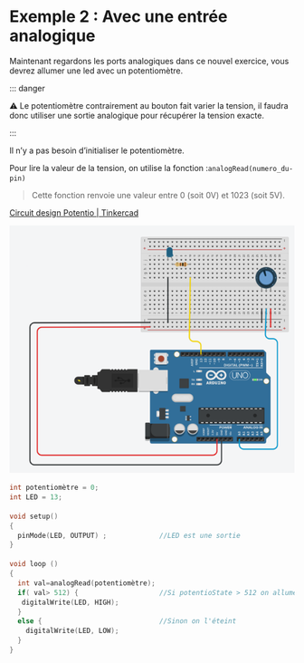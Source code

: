 # Exemple 2 : Avec une entrée analogique 

Maintenant regardons les ports analogiques dans ce nouvel exercice, vous devrez allumer une led avec un potentiomètre.

::: danger

⚠️ Le potentiomètre contrairement au bouton fait varier la tension, il faudra donc utiliser une sortie analogique pour récupérer la tension exacte.

:::

Il n’y a pas besoin d’initialiser le potentiomètre.

Pour lire la valeur de la tension, on utilise la fonction :`analogRead(numero_du-pin)`

> Cette fonction renvoie une valeur entre 0 (soit 0V) et 1023 (soit 5V).
>

[Circuit design Potentio | Tinkercad](https://www.tinkercad.com/things/drtC1OEvBnH)

![Untitled](./img/ex2.png)

```cpp
int potentiomètre = 0;
int LED = 13; 

void setup()
{
  pinMode(LED, OUTPUT) ;             //LED est une sortie
}

void loop ()
{
  int val=analogRead(potentiomètre);
  if( val> 512) {                    //Si potentioState > 512 on allume led
   digitalWrite(LED, HIGH);
  }
  else {                             //Sinon on l'éteint 
    digitalWrite(LED, LOW);
  }
}
```